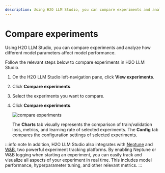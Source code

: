 ```yaml
---
description: Using H2O LLM Studio, you can compare experiments and analyze how different model parameters affect model performance. 
---
```

# Compare experiments

Using H2O LLM Studio, you can compare experiments and analyze how different model parameters affect model performance. 

Follow the relevant steps below to compare experiments in H2O LLM Studio.

1. On the H2O LLM Studio left-navigation pane, click **View experiments**.
2. Click **Compare experiments**.
3. Select the experiments you want to compare.
4. Click **Compare experiments**.

    ![compare experiments](compare-experiments.png)

    The **Charts** tab visually represents the comparison of train/validation loss, metrics, and learning rate of selected experiments. The **Config** tab compares the configuration settings of selected experiments.  

:::info note
In addition, H2O LLM Studio also integrates with [Neptune](https://neptune.ai/) and [W&B](https://wandb.ai/), two powerful experiment tracking platforms. By enabling Neptune or W&B logging when starting an experiment, you can easily track and visualize all aspects of your experiment in real time. This includes model performance, hyperparameter tuning, and other relevant metrics.
:::